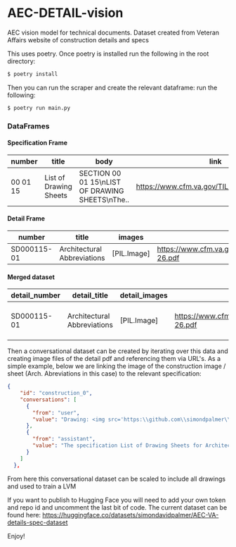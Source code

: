 # AEC-DETAIL-vision
AEC vision model for technical documents. Dataset created from Veteran Affairs website of construction details and specs

This uses poetry. Once poetry is installed 
run the following in the root directory:

```bash
$ poetry install
```

Then you can run the scraper and create the relevant dataframe: 
run the following:

```bash
$ poetry run main.py
```

### DataFrames

#### Specification Frame

| number  | title                    | body                                        | link                                          |
| ------- | ------------------------ | ------------------------------------------- | --------------------------------------------- |
| 00 01 15| List of Drawing Sheets   | SECTION 00 01 15\nLIST OF DRAWING SHEETS\nThe.. | https://www.cfm.va.gov/TIL/spec/000110.docx   |

#### Detail Frame

| number     | title                         | images      | link                                                               |
| ---------- | ----------------------------- | ----------- | ------------------------------------------------------------------ |
| SD000115-01| Architectural Abbreviations   | [PIL.Image] | https://www.cfm.va.gov/til/sDetail/Div00SpclSect/SD000115-26.pdf   |


#### Merged dataset

| detail_number  | detail_title                | detail_images | detail_link                                                        | spec_number | spec_title              | spec_body                                       |  spec_link                                  |
| -------------- | --------------------------- | ------------- | ------------------------------------------------------------------ | ----------- | ----------------------- | ----------------------------------------------- | ------------------------------------------- |
| SD000115-01    | Architectural Abbreviations | [PIL.Image]   | https://www.cfm.va.gov/til/sDetail/Div00SpclSect/SD000115-26.pdf   | 00 01 15    |  List of Drawing Sheets | SECTION 00 01 15\nLIST OF DRAWING SHEETS\nThe.. |  https://www.cfm.va.gov/TIL/spec/000110.docx|

Then a conversational dataset can be created by iterating over this data and creating image files of the detail pdf and referencing them via URL's. As a simple example, below we are linking the image of the construction image / sheet (Arch. Abreviations in this case) to the relevant specification:

```json
{
    "id": "construction_0",
    "conversations": [
      {
        "from": "user",
        "value": "Drawing: <img src='https:\\github.com\\simondpalmer\\AEC-DETAIL-vision\\blob\\main\\output_images\\drawing_0_0.png'></img>\nCan you explain what this drawing shows?"
      },
      {
        "from": "assistant",
        "value": "The specification List of Drawing Sheets for Architectural Abbreviations can be found in the following document: SECTION 00 01 15\nLIST OF DRAWING SHEETS\nThe drawings listed below accompanying this specification form a part of the contract. \nDrawing No.\tTitle\nSPEC WRITER NOTE: List drawing numbers and titles under the classifications and in the relative order listed below. See Sample Section 00 01 15, LIST OF DRAWINGS on back of this sheet.\n\tSITE PLANNING \n\tSUB-SURFACE \n\tARCHITECTURAL \n\tSTRUCTURAL \n\tSANITARY \n\tEQUIPMENT \n\tPLUMBING \n\tHEATING, VENTILATING, AIR \n\tCONDITIONING AND REFRIGERATION \n\tSTEAM GENERATION \n\tOUTSIDE STEAM DISTRIBUTION \n\tELECTRICAL \n- - - END - - -\n(SAMPLE LIST OF DRAWINGS) \nVAMC (NAME)\t\t\t\t\t\t\t\t\t(SPEC No.) \nSECTION 00 01 15 \nLIST OF DRAWINGS \nThe drawings listed below accompanying this specification form a part of the contract. \nDrawing No.\t\t\t\tTitle \n\tSITE PLANNING \nL1\tSite Plan \nL2\tPlanting Plan \nL3\tSite and Planting Details \n\tARCHITECTURAL \n30-1\tGround Floor Plan \n30-2\tElevations \n30-3\tWall Sections and Details \n30-4\tIndustrial Stair, Dock Leveler, Areaway \n\tSections and Details \n30-5\tReflected Ceiling Plan \n30-6\tSchedules \n- - - E N D - - -"
      }
    ]
  },
```

From here this conversational dataset can be scaled to include all drawings and used to train a LVM

If you want to publish to Hugging Face you will need to add your own token and repo id and uncomment the last bit of code.
The current dataset can be found here: https://huggingface.co/datasets/simondavidpalmer/AEC-VA-details-spec-dataset

Enjoy!
